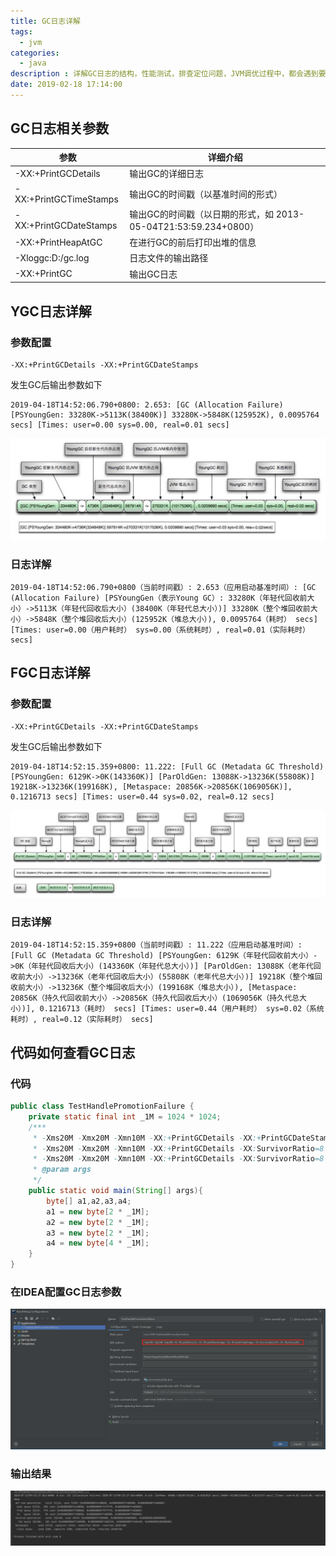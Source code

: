 ```yaml
---
title: GC日志详解
tags:
  - jvm
categories: 
  - java
description : 详解GC日志的结构，性能测试，排查定位问题，JVM调优过程中，都会遇到要分析GC日志，那你看得懂GC日志吗？
date: 2019-02-18 17:14:00
---
```

## GC日志相关参数

| 参数                   | 详细介绍                                                     |
| ---------------------- | ------------------------------------------------------------ |
| -XX:+PrintGCDetails    | 输出GC的详细日志                                             |
| -XX:+PrintGCTimeStamps | 输出GC的时间戳（以基准时间的形式）                           |
| -XX:+PrintGCDateStamps | 输出GC的时间戳（以日期的形式，如 2013-05-04T21:53:59.234+0800） |
| -XX:+PrintHeapAtGC     | 在进行GC的前后打印出堆的信息                                 |
| -Xloggc:D:/gc.log      | 日志文件的输出路径                                           |
| -XX:+PrintGC           | 输出GC日志                                                   |

## YGC日志详解

### 参数配置

```properties
-XX:+PrintGCDetails -XX:+PrintGCDateStamps
```

发生GC后输出参数如下

```
2019-04-18T14:52:06.790+0800: 2.653: [GC (Allocation Failure) [PSYoungGen: 33280K->5113K(38400K)] 33280K->5848K(125952K), 0.0095764 secs] [Times: user=0.00 sys=0.00, real=0.01 secs]
```

![](gc-log/1.jpg)

### 日志详解

```
2019-04-18T14:52:06.790+0800（当前时间戳）: 2.653（应用启动基准时间）: [GC (Allocation Failure) [PSYoungGen（表示Young GC）: 33280K（年轻代回收前大小）->5113K（年轻代回收后大小）(38400K（年轻代总大小）)] 33280K（整个堆回收前大小）->5848K（整个堆回收后大小）(125952K（堆总大小）), 0.0095764（耗时） secs] [Times: user=0.00（用户耗时） sys=0.00（系统耗时）, real=0.01（实际耗时） secs]

```

## FGC日志详解
### 参数配置
```properties
-XX:+PrintGCDetails -XX:+PrintGCDateStamps
```
发生GC后输出参数如下
```
2019-04-18T14:52:15.359+0800: 11.222: [Full GC (Metadata GC Threshold) [PSYoungGen: 6129K->0K(143360K)] [ParOldGen: 13088K->13236K(55808K)] 19218K->13236K(199168K), [Metaspace: 20856K->20856K(1069056K)], 0.1216713 secs] [Times: user=0.44 sys=0.02, real=0.12 secs]
```
![](gc-log/2.jpg)

### 日志详解
```
2019-04-18T14:52:15.359+0800（当前时间戳）: 11.222（应用启动基准时间）: [Full GC (Metadata GC Threshold) [PSYoungGen: 6129K（年轻代回收前大小）->0K（年轻代回收后大小）(143360K（年轻代总大小）)] [ParOldGen: 13088K（老年代回收前大小）->13236K（老年代回收后大小）(55808K（老年代总大小）)] 19218K（整个堆回收前大小）->13236K（整个堆回收后大小）(199168K（堆总大小）), [Metaspace: 20856K（持久代回收前大小）->20856K（持久代回收后大小）(1069056K（持久代总大小）)], 0.1216713（耗时） secs] [Times: user=0.44（用户耗时） sys=0.02（系统耗时）, real=0.12（实际耗时） secs]
```
## 代码如何查看GC日志
### 代码
```java
public class TestHandlePromotionFailure {
    private static final int _1M = 1024 * 1024;
    /***
     * -Xms20M -Xmx20M -Xmn10M -XX:+PrintGCDetails -XX:+PrintGCDateStamps -XX:+PrintGCTimeStamps -XX:SurvivorRatio=8 -XX:+UseSerialGC
     * -Xms20M -Xmx20M -Xmn10M -XX:+PrintGCDetails -XX:SurvivorRatio=8 -XX:+UseParallelGC
     * -Xms20M -Xmx20M -Xmn10M -XX:+PrintGCDetails -XX:SurvivorRatio=8 -XX:+UseParNewGC -XX:+UseConcMarkSweepGC
     * @param args
     */
    public static void main(String[] args){
        byte[] a1,a2,a3,a4;
        a1 = new byte[2 * _1M];
        a2 = new byte[2 * _1M];
        a3 = new byte[2 * _1M];
        a4 = new byte[4 * _1M];
    }
}
```

### 在IDEA配置GC日志参数
![](gc-log/3.png)
### 输出结果
![](gc-log/4.png)
